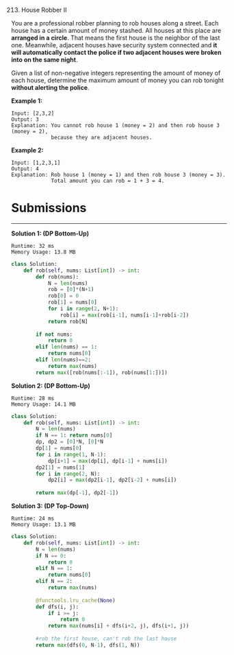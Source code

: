213. House Robber II

You are a professional robber planning to rob houses along a street. Each house has a certain amount of money stashed. All houses at this place are **arranged in a circle**. That means the first house is the neighbor of the last one. Meanwhile, adjacent houses have security system connected and **it will automatically contact the police if two adjacent houses were broken into on the same night**.

Given a list of non-negative integers representing the amount of money of each house, determine the maximum amount of money you can rob tonight **without alerting the police**.

**Example 1:**
```
Input: [2,3,2]
Output: 3
Explanation: You cannot rob house 1 (money = 2) and then rob house 3 (money = 2),
             because they are adjacent houses.
```

**Example 2:**
```
Input: [1,2,3,1]
Output: 4
Explanation: Rob house 1 (money = 1) and then rob house 3 (money = 3).
             Total amount you can rob = 1 + 3 = 4.
```

# Submissions
---
**Solution 1: (DP Bottom-Up)**
```
Runtime: 32 ms
Memory Usage: 13.8 MB
```
```python
class Solution:
    def rob(self, nums: List[int]) -> int:
        def rob(nums):
            N = len(nums)
            rob = [0]*(N+1)
            rob[0] = 0
            rob[1] = nums[0]
            for i in range(2, N+1):
                rob[i] = max(rob[i-1], nums[i-1]+rob[i-2])
            return rob[N]
        
        if not nums:
            return 0
        elif len(nums) == 1:
            return nums[0]
        elif len(nums)==2:
            return max(nums)
        return max([rob(nums[:-1]), rob(nums[1:])])
```

**Solution 2: (DP Bottom-Up)**
```
Runtime: 28 ms
Memory Usage: 14.1 MB
```
```python
class Solution:
    def rob(self, nums: List[int]) -> int:
        N = len(nums)
        if N == 1: return nums[0]
        dp, dp2 = [0]*N, [0]*N
        dp[1] = nums[0]
        for i in range(1, N-1):
            dp[i+1] = max(dp[i], dp[i-1] + nums[i])
        dp2[1] = nums[1]
        for i in range(2, N):
            dp2[i] = max(dp2[i-1], dp2[i-2] + nums[i])
        
        return max(dp[-1], dp2[-1])
```

**Solution 3: (DP Top-Down)**
```
Runtime: 24 ms
Memory Usage: 13.1 MB
```
```python
class Solution:
    def rob(self, nums: List[int]) -> int:
        N = len(nums)
        if N == 0:
            return 0
        elif N == 1:
            return nums[0]
        elif N == 2:
            return max(nums)
        
        @functools.lru_cache(None)
        def dfs(i, j):
            if i >= j:
                return 0
            return max(nums[i] + dfs(i+2, j), dfs(i+1, j))
        
        #rob the first house, can't rob the last house
        return max(dfs(0, N-1), dfs(1, N))
```